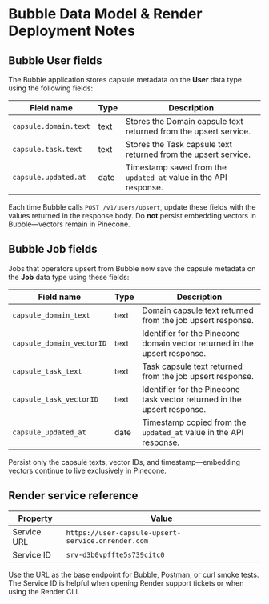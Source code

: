 # Bubble Data Model & Render Deployment Notes

## Bubble User fields

The Bubble application stores capsule metadata on the **User** data type using the following fields:

| Field name            | Type | Description |
| --------------------- | ---- | ----------- |
| `capsule.domain.text` | text | Stores the Domain capsule text returned from the upsert service. |
| `capsule.task.text`   | text | Stores the Task capsule text returned from the upsert service. |
| `capsule.updated.at`  | date | Timestamp saved from the `updated_at` value in the API response. |

Each time Bubble calls `POST /v1/users/upsert`, update these fields with the values returned in the response body. Do **not** persist embedding vectors in Bubble—vectors remain in Pinecone.

## Bubble Job fields

Jobs that operators upsert from Bubble now save the capsule metadata on the **Job** data type using these fields:

| Field name                 | Type | Description |
| -------------------------- | ---- | ----------- |
| `capsule_domain_text`      | text | Domain capsule text returned from the job upsert response. |
| `capsule_domain_vectorID`  | text | Identifier for the Pinecone domain vector returned in the upsert response. |
| `capsule_task_text`        | text | Task capsule text returned from the job upsert response. |
| `capsule_task_vectorID`    | text | Identifier for the Pinecone task vector returned in the upsert response. |
| `capsule_updated_at`       | date | Timestamp copied from the `updated_at` value in the API response. |

Persist only the capsule texts, vector IDs, and timestamp—embedding vectors continue to live exclusively in Pinecone.

## Render service reference

| Property | Value |
| -------- | ----- |
| Service URL | `https://user-capsule-upsert-service.onrender.com` |
| Service ID  | `srv-d3b0vpffte5s739citc0` |

Use the URL as the base endpoint for Bubble, Postman, or curl smoke tests. The Service ID is helpful when opening Render support tickets or when using the Render CLI.
